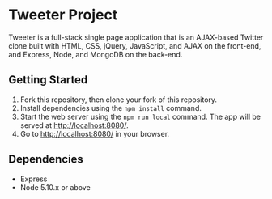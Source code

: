 # Tweeter Project

Tweeter is a full-stack single page application that is an AJAX-based Twitter clone built with HTML, CSS, jQuery, JavaScript, and AJAX on the front-end, and Express, Node, and MongoDB on the back-end.

## Getting Started

1. Fork this repository, then clone your fork of this repository.
2. Install dependencies using the `npm install` command.
3. Start the web server using the `npm run local` command. The app will be served at <http://localhost:8080/>.
4. Go to <http://localhost:8080/> in your browser.

## Dependencies

- Express
- Node 5.10.x or above